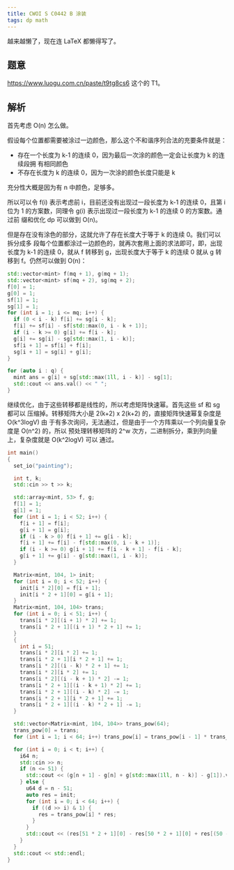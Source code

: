 ```yaml
---
title: CWOI S C0442 B 涂装
tags: dp math
---
```


越来越懒了，现在连 LaTeX 都懒得写了。

## 题意

https://www.luogu.com.cn/paste/t9tg8cs6 这个的 T1。

## 解析

首先考虑 O(n) 怎么做。

假设每个位置都需要被涂过一边颜色，那么这个不和谐序列合法的充要条件就是：

- 存在一个长度为 k-1 的连续 0，因为最后一次涂的颜色一定会让长度为 k 的连续段拥
  有相同颜色
- 不存在长度为 k 的连续 0，因为一次涂的颜色长度只能是 k

充分性大概是因为有 n 中颜色，足够多。

所以可以令 f(i) 表示考虑前 i，目前还没有出现过一段长度为 k-1 的连续 0，且第 i
位为 1 的方案数，同理令 g(i) 表示出现过一段长度为 k-1 的连续 0 的方案数。通过前
缀和优化 dp 可以做到 O(n)。

但是存在没有涂色的部分，这就允许了存在长度大于等于 k 的连续 0。我们可以拆分成多
段每个位置都涂过一边颜色的，就再次套用上面的求法即可，即，出现长度为 k-1 的连续
0，就从 f 转移到 g，出现长度大于等于 k 的连续 0 就从 g 转移到 f。仍然可以做到
O(n)：

```cpp
std::vector<mint> f(mq + 1), g(mq + 1);
std::vector<mint> sf(mq + 2), sg(mq + 2);
f[0] = 1;
g[0] = 1;
sf[1] = 1;
sg[1] = 1;
for (int i = 1; i <= mq; i++) {
  if (0 < i - k) f[i] += sg[i - k];
  f[i] += sf[i] - sf[std::max(0, i - k + 1)];
  if (i - k >= 0) g[i] += f[i - k];
  g[i] += sg[i] - sg[std::max(1, i - k)];
  sf[i + 1] = sf[i] + f[i];
  sg[i + 1] = sg[i] + g[i];
}

for (auto i : q) {
  mint ans = g[i] + sg[std::max(1ll, i - k)] - sg[1];
  std::cout << ans.val() << " ";
}
```

继续优化，由于这些转移都是线性的，所以考虑矩阵快速幂。首先这些 sf 和 sg 都可以
压缩掉。转移矩阵大小是 2(k+2) x 2(k+2) 的，直接矩阵快速幂复杂度是 O(k^3logV) 由
于有多次询问，无法通过，但是由于一个方阵乘以一个列向量复杂度是 O(n^2) 的，所以
预处理转移矩阵的 2^w 次方，二进制拆分，乘到列向量上，复杂度就是 O(k^2logV) 可以
通过。

```cpp
int main()
{
  set_io("painting");

  int t, k;
  std::cin >> t >> k;

  std::array<mint, 53> f, g;
  f[1] = 1;
  g[1] = 1;
  for (int i = 1; i < 52; i++) {
    f[i + 1] = f[i];
    g[i + 1] = g[i];
    if (i - k > 0) f[i + 1] += g[i - k];
    f[i + 1] += f[i] - f[std::max(0, i - k + 1)];
    if (i - k >= 0) g[i + 1] += f[i - k + 1] - f[i - k];
    g[i + 1] += g[i] - g[std::max(1, i - k)];
  }

  Matrix<mint, 104, 1> init;
  for (int i = 0; i < 52; i++) {
    init[i * 2][0] = f[i + 1];
    init[i * 2 + 1][0] = g[i + 1];
  }
  Matrix<mint, 104, 104> trans;
  for (int i = 0; i < 51; i++) {
    trans[i * 2][(i + 1) * 2] += 1;
    trans[i * 2 + 1][(i + 1) * 2 + 1] += 1;
  }
  {
    int i = 51;
    trans[i * 2][i * 2] += 1;
    trans[i * 2 + 1][i * 2 + 1] += 1;
    trans[i * 2][(i - k) * 2 + 1] += 1;
    trans[i * 2][i * 2] += 1;
    trans[i * 2][(i - k + 1) * 2] -= 1;
    trans[i * 2 + 1][(i - k + 1) * 2] += 1;
    trans[i * 2 + 1][(i - k) * 2] -= 1;
    trans[i * 2 + 1][i * 2 + 1] += 1;
    trans[i * 2 + 1][(i - k) * 2 + 1] -= 1;
  }

  std::vector<Matrix<mint, 104, 104>> trans_pow(64);
  trans_pow[0] = trans;
  for (int i = 1; i < 64; i++) trans_pow[i] = trans_pow[i - 1] * trans_pow[i - 1];

  for (int i = 0; i < t; i++) {
    i64 n;
    std::cin >> n;
    if (n <= 51) {
      std::cout << (g[n + 1] - g[n] + g[std::max(1ll, n - k)] - g[1]).val() << " ";
    } else {
      u64 d = n - 51;
      auto res = init;
      for (int i = 0; i < 64; i++) {
        if ((d >> i) & 1) {
          res = trans_pow[i] * res;
        }
      }
      std::cout << (res[51 * 2 + 1][0] - res[50 * 2 + 1][0] + res[(50 - k) * 2 + 1][0] - g[1]).val() << " ";
    }
  }
  std::cout << std::endl;
}
```
